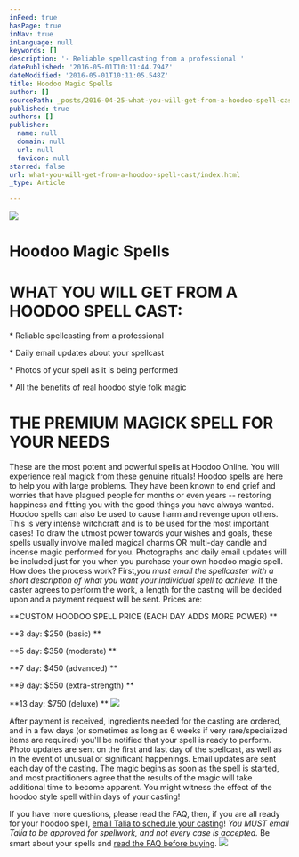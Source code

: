 ```yaml
---
inFeed: true
hasPage: true
inNav: true
inLanguage: null
keywords: []
description: '· Reliable spellcasting from a professional '
datePublished: '2016-05-01T10:11:44.794Z'
dateModified: '2016-05-01T10:11:05.548Z'
title: Hoodoo Magic Spells
author: []
sourcePath: _posts/2016-04-25-what-you-will-get-from-a-hoodoo-spell-cast.md
published: true
authors: []
publisher:
  name: null
  domain: null
  url: null
  favicon: null
starred: false
url: what-you-will-get-from-a-hoodoo-spell-cast/index.html
_type: Article

---
```

![](https://the-grid-user-content.s3-us-west-2.amazonaws.com/b829e38c-7b88-40a9-837c-3108bebca9cf.jpg)

# Hoodoo Magic Spells

# WHAT YOU WILL GET FROM A HOODOO SPELL CAST: 

\* Reliable spellcasting from a professional 

\* Daily email updates about your spellcast 

\* Photos of your spell as it is being performed 

\* All the benefits of real hoodoo style folk magic 

# THE PREMIUM MAGICK SPELL FOR YOUR NEEDS 

These are the most potent and powerful spells at Hoodoo Online. You will experience real magick from these genuine rituals! Hoodoo spells are here to help you with large problems. They have been known to end grief and worries that have plagued people for months or even years -- restoring happiness and fitting you with the good things you have always wanted. Hoodoo spells can also be used to cause harm and revenge upon others. This is very intense witchcraft and is to be used for the most important cases! To draw the utmost power towards your wishes and goals, these spells usually involve mailed magical charms OR multi-day candle and incense magic performed for you. Photographs and daily email updates will be included just for you when you purchase your own hoodoo magic spell. How does the process work? First,_you must email the spellcaster with a short description of what you want your individual spell to achieve._ If the caster agrees to perform the work, a length for the casting will be decided upon and a payment request will be sent. Prices are: 

**CUSTOM HOODOO SPELL PRICE (EACH DAY ADDS MORE POWER) **

**3 day: $250 (basic) **

**5 day: $350 (moderate) **

**7 day: $450 (advanced) **

**9 day: $550 (extra-strength) **

**13 day: $750 (deluxe) **
![](https://the-grid-user-content.s3-us-west-2.amazonaws.com/f138ec84-bd7a-4f16-bb13-602e3a66aea0.jpg)

After payment is received, ingredients needed for the casting are ordered, and in a few days (or sometimes as long as 6 weeks if very rare/specialized items are required) you'll be notified that your spell is ready to perform. Photo updates are sent on the first and last day of the spellcast, as well as in the event of unusual or significant happenings. Email updates are sent each day of the casting. The magic begins as soon as the spell is started, and most practitioners agree that the results of the magic will take additional time to become apparent. You might witness the effect of the hoodoo style spell within days of your casting! 

If you have more questions, please read the FAQ, then, if you are all ready for your hoodoo spell, [email Talia to schedule your casting][0]! _You MUST email Talia to be approved for spellwork, and not every case is accepted._ Be smart about your spells and [read the FAQ before buying][1].
![](https://the-grid-user-content.s3-us-west-2.amazonaws.com/335dca2d-fe7a-4818-a5c7-0ddd25522c0f.jpg)

[0]: mailto:taliastarot@gmail.com
[1]: https://thegrid.ai/hoodoo-online/frequently-asked-questions-faq/